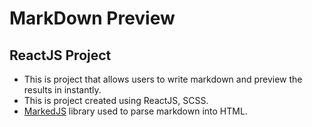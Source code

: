 # MarkDown Preview
## ReactJS Project

- This is project that allows users to write markdown and preview the results in instantly. 
- This is project created using ReactJS, SCSS.
- [MarkedJS](https://github.com/markedjs/marked) library used to parse markdown into HTML.